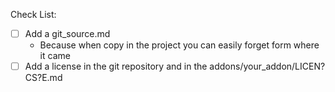 Check List:
- [ ] Add a git_source.md 
  - Because when copy in the project you can easily forget form where it came
- [ ] Add a license in the git repository and in the addons/your_addon/LICEN?CS?E.md
